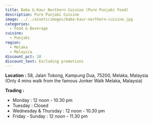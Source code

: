 ```yaml
---
title: Baba & Kaur Northern Cuisine (Pure Punjabi Food)
description: Pure Punjabi Cuisine
image: ../../assets/images/baba-kaur-northern-cuisine.jpg
categories:
  - Food & Beverage
cuisine:
  - Punjabi
region:
  - Melaka
  - Malaysia
discount_pct: 10
discount_text: Excluding promotions
---
```

**Location :** 58, Jalan Tokong, Kampung Dua, 75200, Melaka, Malaysia\
(Only 4 mins walk from the famous Jonker Walk Melaka, Malaysia)

**Trading :**

* Monday : 12 noon - 10.30 pm
* Tuesday : Closed
* Wednesday & Thursday : 12 noon - 10.30 pm
* Friday - Sunday : 12 noon - 11.30 pm
